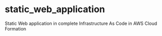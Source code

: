 # static_web_application
Static Web application in complete Infrastructure As Code in AWS Cloud Formation 
